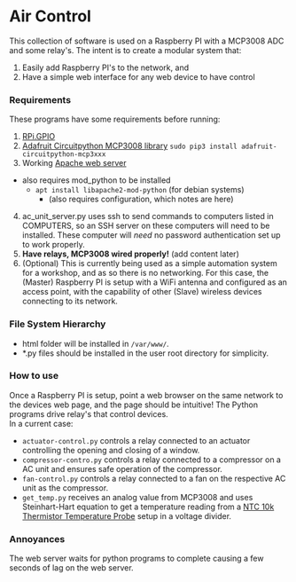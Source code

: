 # Air Control
This collection of software is used on a Raspberry PI with a MCP3008 ADC and some relay's.
The intent is to create a modular system that:
1. Easily add Raspberry PI's to the network, and
2. Have a simple web interface for any web device to have control

### Requirements
These programs have some requirements before running:
1. [RPi.GPIO]("https://pypi.org/project/RPi.GPIO/")
2. [Adafruit Circuitpython MCP3008 library]("https://github.com/adafruit/Adafruit_CircuitPython_MCP3xxx") `sudo pip3 install adafruit-circuitpython-mcp3xxx`
3. Working [Apache web server]("https://httpd.apache.org/")
  - also requires mod_python to be installed
    - `apt install libapache2-mod-python` (for debian systems)
      - (also requires configuration, which notes are here)
4. ac_unit_server.py uses ssh to send commands to computers listed in COMPUTERS, so an SSH server on these computers will need to be installed. These computer will _need_ no password authentication set up to work properly.
5. **Have relays, MCP3008 wired properly!** (add content later)
6. (Optional) This is currently being used as a simple automation system for a workshop, and as so there is no networking. For this case, the (Master) Raspberry PI is setup with a WiFi antenna and configured as an access point, with the capability of other (Slave) wireless devices connecting to its network.

### File System Hierarchy
- html folder will be installed in `/var/www/`.
- \*.py files should be installed in the user root directory for simplicity.

### How to use
Once a Raspberry PI is setup, point a web browser on the same network to the devices web page, and the page should be intuitive!
The Python programs drive relay's that control devices. </br>
In a current case:
- `actuator-control.py` controls a relay connected to an actuator controlling the opening and closing of a window.
- `compressor-contro.py` controls a relay connected to a compressor on a AC unit and ensures safe operation of the compressor.
- `fan-control.py` controls a relay connected to a fan on the respective AC unit as the compressor.
- `get_temp.py` receives an analog value from MCP3008 and uses Steinhart-Hart equation to get a temperature reading from a [NTC 10k Thermistor Temperature Probe]("https://www.adafruit.com/product/372") setup in a voltage divider.

### Annoyances
The web server waits for python programs to complete causing a few seconds of lag on the web server.
